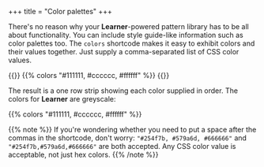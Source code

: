 +++
title = "Color palettes"
+++

There's no reason why your **Learner**-powered pattern library has to be all about functionality. You can include style guide-like information such as color palettes too. The `colors` shortcode makes it easy to exhibit colors and their values together. Just supply a comma-separated list of CSS color values.

{{<codeBlock>}}
&#x7b;{% colors "#111111, #cccccc, #ffffff" %}}
{{</codeBlock>}}

The result is a one row strip showing each color supplied in order. The colors for **Learner** are greyscale:

{{% colors "#111111, #cccccc, #ffffff" %}}

{{% note %}}
If you're wondering whether you need to put a space after the commas in the shortcode, don't worry: `"#254f7b, #579a6d, #666666"` and `"#254f7b,#579a6d,#666666"` are both accepted. Any CSS color value is acceptable, not just hex colors.
{{% /note %}}
